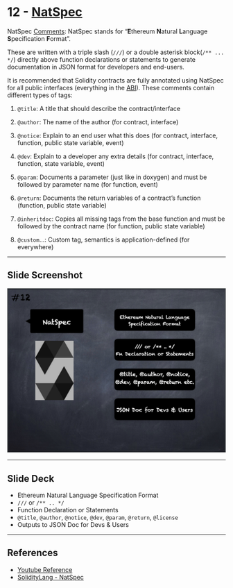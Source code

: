 # 12 - [NatSpec](NatSpec.md)
NatSpec [Comments](Comments.md): NatSpec stands for “**E**thereum **N**atural **L**anguage **S**pecification **F**ormat”.

These are written with a triple slash (`///`) or a double asterisk block(`/** ... */`) directly above function declarations or statements to generate documentation in JSON format for developers and end-users. 

It is recommended that Solidity contracts are fully annotated using NatSpec for all public interfaces (everything in the [ABI](../1.%20Ethereum101/ABI.md)). These comments contain different types of tags:

1. `@title`: A title that should describe the contract/interface
    
2. `@author`: The name of the author (for contract, interface)
    
3. `@notice`: Explain to an end user what this does (for contract, interface, function, public state variable, event)
    
4. `@dev`: Explain to a developer any extra details (for contract, interface, function, state variable, event)
    
5. `@param`: Documents a parameter (just like in doxygen) and must be followed by parameter name (for function, event)
    
6. `@return`: Documents the return variables of a contract’s function (function, public state variable)
    
7. `@inheritdoc`: Copies all missing tags from the base function and must be followed by the contract name (for function, public state variable)
    
8. `@custom`…: Custom tag, semantics is application-defined (for everywhere)

___
## Slide Screenshot
![012.png](../../images/2.%20Solidity%20101/012.png)
___
## Slide Deck
- Ethereum Natural Language Specification Format
- `///` or `/** .. */`
- Function Declaration or Statements
- `@title`, `@author`, `@notice`, `@dev`, `@param`, `@return`, `@license`
- Outputs to JSON Doc for Devs & Users

___
## References
- [Youtube Reference](https://youtu.be/5eLqFac5Tkg?t=1298)
- [SolidityLang - NatSpec](https://docs.soliditylang.org/en/v0.8.9/natspec-format.html)


